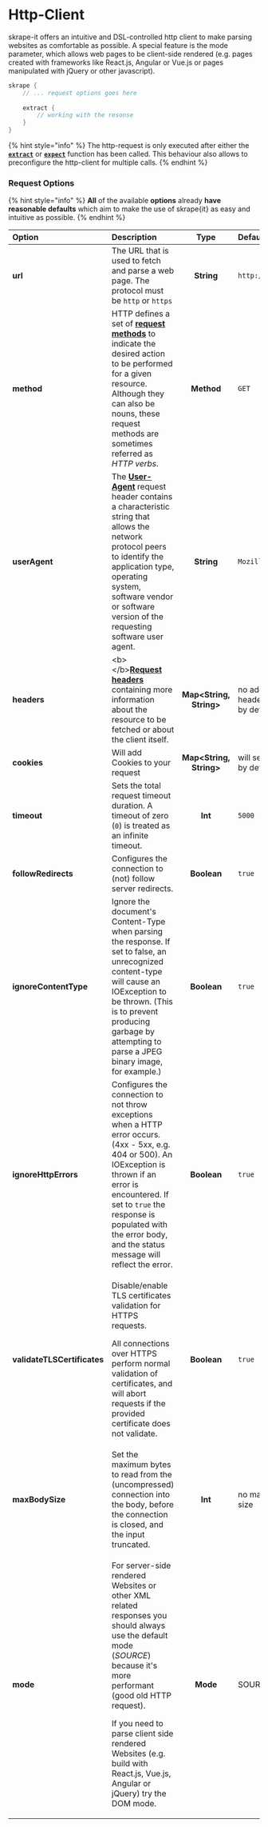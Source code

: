# Http-Client

skrape-it offers an intuitive and DSL-controlled http client to make parsing websites as comfortable as possible. A special feature is the mode parameter, which allows web pages to be client-side rendered \(e.g. pages created with frameworks like React.js, Angular or Vue.js or pages manipulated with jQuery or other javascript\).

```kotlin
skrape {
    // ... request options goes here
    
    extract {
        // working with the resonse
    }
}
```

{% hint style="info" %}
The http-request is only executed after either the [**`extract`**](extracting-data-from-websites.md) or [**`expect`**](basic-test-scenario.md) function has been called. This behaviour also allows to preconfigure the http-client for multiple calls.
{% endhint %}

### Request Options

{% hint style="info" %}
**All** of the available **options** already **have reasonable defaults** which aim to make the use of skrape{it} as easy and intuitive as possible.
{% endhint %}

<table>
  <thead>
    <tr>
      <th style="text-align:left">Option</th>
      <th style="text-align:left">Description</th>
      <th style="text-align:center">Type</th>
      <th style="text-align:left">Default</th>
    </tr>
  </thead>
  <tbody>
    <tr>
      <td style="text-align:left"><b>url</b>
      </td>
      <td style="text-align:left">The URL that is used to fetch and parse a web page. The protocol must
        be <code>http</code> or <code>https</code>
      </td>
      <td style="text-align:center"><b>String</b>
      </td>
      <td style="text-align:left"><code>http://localhost:8080</code>
      </td>
    </tr>
    <tr>
      <td style="text-align:left"><b>method</b>
      </td>
      <td style="text-align:left">HTTP defines a set of <a href="https://developer.mozilla.org/en-US/docs/Web/HTTP/Methods"><b>request methods</b></a> to
        indicate the desired action to be performed for a given resource. Although
        they can also be nouns, these request methods are sometimes referred as <em>HTTP verbs</em>.</td>
      <td
      style="text-align:center"><b>Method</b>
        </td>
        <td style="text-align:left"><code>GET</code>
        </td>
    </tr>
    <tr>
      <td style="text-align:left"><b>userAgent</b>
      </td>
      <td style="text-align:left">The <a href="https://developer.mozilla.org/de/docs/Web/HTTP/Headers/User-Agent"><b>User-Agent</b></a> request
        header contains a characteristic string that allows the network protocol
        peers to identify the application type, operating system, software vendor
        or software version of the requesting software user agent.</td>
      <td style="text-align:center"><b>String</b>
      </td>
      <td style="text-align:left"><code>Mozilla/5.0 skrape.it</code>
      </td>
    </tr>
    <tr>
      <td style="text-align:left"><b>headers</b>
      </td>
      <td style="text-align:left">&lt;b&gt;&lt;/b&gt;<a href="https://developer.mozilla.org/en-US/docs/Web/HTTP/Headers"><b>Request headers </b></a>containing
        more information about the resource to be fetched or about the client itself.</td>
      <td
      style="text-align:center"><b>Map&lt;String, String&gt;</b>
        </td>
        <td style="text-align:left">no additional custom headers will be sent by default</td>
    </tr>
    <tr>
      <td style="text-align:left"><b>cookies</b>
      </td>
      <td style="text-align:left">Will add Cookies to your request</td>
      <td style="text-align:center"><b>Map&lt;String, String&gt;</b>
      </td>
      <td style="text-align:left">will send no Cookies by default</td>
    </tr>
    <tr>
      <td style="text-align:left"><b>timeout</b>
      </td>
      <td style="text-align:left">Sets the total request timeout duration. A timeout of zero (<code>0</code>)
        is treated as an infinite timeout.</td>
      <td style="text-align:center"><b>Int</b>
      </td>
      <td style="text-align:left"><code>5000</code>
      </td>
    </tr>
    <tr>
      <td style="text-align:left"><b>followRedirects</b>
      </td>
      <td style="text-align:left">Configures the connection to (not) follow server redirects.</td>
      <td style="text-align:center"><b>Boolean</b>
      </td>
      <td style="text-align:left"><code>true</code>
      </td>
    </tr>
    <tr>
      <td style="text-align:left"><b>ignoreContentType</b>
      </td>
      <td style="text-align:left">Ignore the document&apos;s Content-Type when parsing the response. If
        set to false, an unrecognized content-type will cause an IOException to
        be thrown. (This is to prevent producing garbage by attempting to parse
        a JPEG binary image, for example.)</td>
      <td style="text-align:center"><b>Boolean</b>
      </td>
      <td style="text-align:left"><code>true</code>
      </td>
    </tr>
    <tr>
      <td style="text-align:left"><b>ignoreHttpErrors</b>
      </td>
      <td style="text-align:left">Configures the connection to not throw exceptions when a HTTP error occurs.
        (4xx - 5xx, e.g. 404 or 500). An IOException is thrown if an error is encountered.
        If set to <code>true</code> the response is populated with the error body,
        and the status message will reflect the error.</td>
      <td style="text-align:center"><b>Boolean</b>
      </td>
      <td style="text-align:left"><code>true</code>
      </td>
    </tr>
    <tr>
      <td style="text-align:left"><b>validateTLSCertificates</b>
      </td>
      <td style="text-align:left">
        <p>Disable/enable TLS certificates validation for HTTPS requests.</p>
        <p>All connections over HTTPS perform normal validation of certificates,
          and will abort requests if the provided certificate does not validate.</p>
      </td>
      <td style="text-align:center"><b>Boolean</b>
      </td>
      <td style="text-align:left"><code>true</code>
      </td>
    </tr>
    <tr>
      <td style="text-align:left"><b>maxBodySize</b>
      </td>
      <td style="text-align:left">Set the maximum bytes to read from the (uncompressed) connection into
        the body, before the connection is closed, and the input truncated.</td>
      <td
      style="text-align:center"><b>Int</b>
        </td>
        <td style="text-align:left">no maximum body size</td>
    </tr>
    <tr>
      <td style="text-align:left"><b>mode</b>
      </td>
      <td style="text-align:left">
        <p>For server-side rendered Websites or other XML related responses you should
          always use the default mode (<em>SOURCE</em>) because it&apos;s more performant
          (good old HTTP request).</p>
        <p>If you need to parse client side rendered Websites (e.g. build with React.js,
          Vue.js, Angular or jQuery) try the DOM mode.</p>
      </td>
      <td style="text-align:center"><b>Mode</b>
      </td>
      <td style="text-align:left">SOURCE</td>
    </tr>
  </tbody>
</table>

